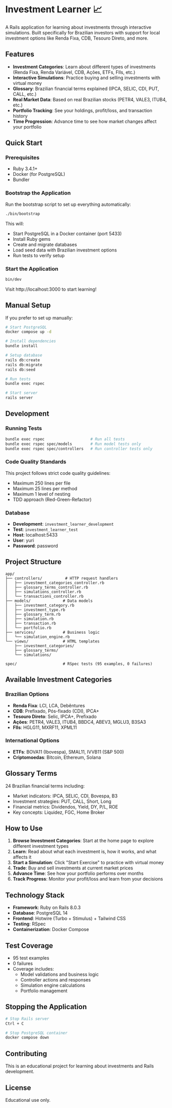 # Investment Learner 📈

A Rails application for learning about investments through interactive simulations. Built specifically for Brazilian investors with support for local investment options like Renda Fixa, CDB, Tesouro Direto, and more.

## Features

- **Investment Categories**: Learn about different types of investments (Renda Fixa, Renda Variável, CDB, Ações, ETFs, FIIs, etc.)
- **Interactive Simulations**: Practice buying and selling investments with virtual money
- **Glossary**: Brazilian financial terms explained (IPCA, SELIC, CDI, PUT, CALL, etc.)
- **Real Market Data**: Based on real Brazilian stocks (PETR4, VALE3, ITUB4, etc.)
- **Portfolio Tracking**: See your holdings, profit/loss, and transaction history
- **Time Progression**: Advance time to see how market changes affect your portfolio

## Quick Start

### Prerequisites

- Ruby 3.4.1+
- Docker (for PostgreSQL)
- Bundler

### Bootstrap the Application

Run the bootstrap script to set up everything automatically:

```bash
./bin/bootstrap
```

This will:
- Start PostgreSQL in a Docker container (port 5433)
- Install Ruby gems
- Create and migrate databases
- Load seed data with Brazilian investment options
- Run tests to verify setup

### Start the Application

```bash
bin/dev
```

Visit http://localhost:3000 to start learning!

## Manual Setup

If you prefer to set up manually:

```bash
# Start PostgreSQL
docker compose up -d

# Install dependencies
bundle install

# Setup database
rails db:create
rails db:migrate
rails db:seed

# Run tests
bundle exec rspec

# Start server
rails server
```

## Development

### Running Tests

```bash
bundle exec rspec                    # Run all tests
bundle exec rspec spec/models        # Run model tests only
bundle exec rspec spec/controllers   # Run controller tests only
```

### Code Quality Standards

This project follows strict code quality guidelines:
- Maximum 250 lines per file
- Maximum 25 lines per method
- Maximum 1 level of nesting
- TDD approach (Red-Green-Refactor)

### Database

- **Development**: `investment_learner_development`
- **Test**: `investment_learner_test`
- **Host**: localhost:5433
- **User**: yuri
- **Password**: password

## Project Structure

```
app/
├── controllers/          # HTTP request handlers
│   ├── investment_categories_controller.rb
│   ├── glossary_terms_controller.rb
│   ├── simulations_controller.rb
│   └── transactions_controller.rb
├── models/              # Data models
│   ├── investment_category.rb
│   ├── investment_type.rb
│   ├── glossary_term.rb
│   ├── simulation.rb
│   ├── transaction.rb
│   └── portfolio.rb
├── services/            # Business logic
│   └── simulation_engine.rb
└── views/               # HTML templates
    ├── investment_categories/
    ├── glossary_terms/
    └── simulations/

spec/                    # RSpec tests (95 examples, 0 failures)
```

## Available Investment Categories

### Brazilian Options
- **Renda Fixa**: LCI, LCA, Debêntures
- **CDB**: Prefixado, Pós-fixado (CDI), IPCA+
- **Tesouro Direto**: Selic, IPCA+, Prefixado
- **Ações**: PETR4, VALE3, ITUB4, BBDC4, ABEV3, MGLU3, B3SA3
- **FIIs**: HGLG11, MXRF11, XPML11

### International Options
- **ETFs**: BOVA11 (Ibovespa), SMAL11, IVVB11 (S&P 500)
- **Criptomoedas**: Bitcoin, Ethereum, Solana

## Glossary Terms

24 Brazilian financial terms including:
- Market indicators: IPCA, SELIC, CDI, Bovespa, B3
- Investment strategies: PUT, CALL, Short, Long
- Financial metrics: Dividendos, Yield, DY, P/L, ROE
- Key concepts: Liquidez, FGC, Home Broker

## How to Use

1. **Browse Investment Categories**: Start at the home page to explore different investment types
2. **Learn**: Read about what each investment is, how it works, and what affects it
3. **Start a Simulation**: Click "Start Exercise" to practice with virtual money
4. **Trade**: Buy and sell investments at current market prices
5. **Advance Time**: See how your portfolio performs over months
6. **Track Progress**: Monitor your profit/loss and learn from your decisions

## Technology Stack

- **Framework**: Ruby on Rails 8.0.3
- **Database**: PostgreSQL 14
- **Frontend**: Hotwire (Turbo + Stimulus) + Tailwind CSS
- **Testing**: RSpec
- **Containerization**: Docker Compose

## Test Coverage

- 95 test examples
- 0 failures
- Coverage includes:
  - Model validations and business logic
  - Controller actions and responses
  - Simulation engine calculations
  - Portfolio management

## Stopping the Application

```bash
# Stop Rails server
Ctrl + C

# Stop PostgreSQL container
docker compose down
```

## Contributing

This is an educational project for learning about investments and Rails development.

## License

Educational use only.
